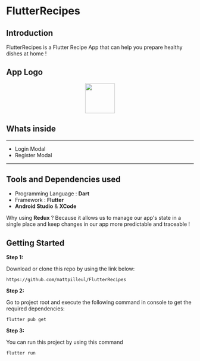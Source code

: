 # FlutterRecipes

## Introduction

FlutterRecipes is a Flutter Recipe App that can help you prepare healthy dishes at home !

## App Logo

<p align="center">
  <img src="https://github.com/mattpilleul/FlutterRecipes/blob/main/blob/recipe.png" height="80px" >
</p>

## Whats inside
<!-- - Welcome Page
- Bookmarks Page
- Delicious Today Page
- Explore Page
- Full Screen Image Page
- Home Page
- Newly Posted Page
- Page Switcher
- Profile Page
- Recipe Detail Page
- Search Page -->
--------
- Login Modal
- Register Modal
<!-- - Search Filter Modal -->
--------
<!-- - Category Card Widget
- Custom App Bar Widget
- Custom Bottom Navigation Bar Widget
- Custom Text Field Widget
- Dummy Search Bar Widget
- Featured Redipe Card Widget
- Popular Recipe Card Widget
- Recommendation Recipe Card Widget
- Recipe Tile Widget
- Review Tile Widget
- Step Tile Widget
- User Info Tile Widget
- Ingredient Tile Widget -->

## Tools and Dependencies used

- Programming Language : **Dart**
- Framework : **Flutter**
- **Android Studio** & **XCode**

Why using **Redux** ?
Because it allows us to manage our app's state in a single place and keep changes in our app more predictable and traceable !

## Getting Started

**Step 1:**

Download or clone this repo by using the link below:

```
https://github.com/mattpilleul/FlutterRecipes
```

**Step 2:**

Go to project root and execute the following command in console to get the required dependencies: 

```
flutter pub get 
```

**Step 3:**

You can run this project by using this command

```
flutter run
```
